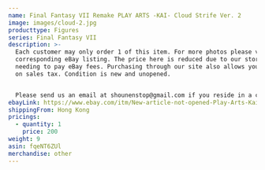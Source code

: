 ```yaml
---
name: Final Fantasy VII Remake PLAY ARTS -KAI- Cloud Strife Ver. 2
image: images/cloud-2.jpg
producttype: Figures
series: Final Fantasy VII
description: >-
  Each customer may only order 1 of this item. For more photos please visit the
  corresponding eBay listing. The price here is reduced due to our store not
  needing to pay eBay fees. Purchasing through our site also allows you to save
  on sales tax. Condition is new and unopened. 


  Please send us an email at shounenstop@gmail.com if you reside in a country other than the US or would like to order more than one quantity.
ebayLink: https://www.ebay.com/itm/New-article-not-opened-Play-Arts-Kai-FF7-cloud-remake-version/164194135270?hash=item263abbace6:g:qu0AAOSwLN5euPi4
shippingFrom: Hong Kong
pricings:
  - quantity: 1
    price: 200
weight: 9
asin: fqeNT6ZUl
merchandise: other
---
```

